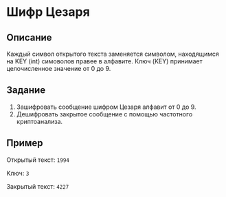 # Шифр Цезаря
## Описание
Каждый символ открытого текста заменяется символом, находящимся на KEY (int) симоволов правее в алфавите.
Ключ (KEY) принимает целочисленное значение от 0 до 9.

## Задание

1. Зашифровать сообщение шифром Цезаря алфавит от 0 до 9.
2. Дешифровать закрытое сообщение с помощью частотного криптоанализа.

## Пример

Открытый текст: ```1994```

Ключ: ```3```

Закрытый текст: ```4227```